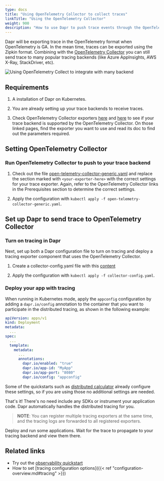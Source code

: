 ```yaml
---
type: docs
title: "Using OpenTelemetry Collector to collect traces"
linkTitle: "Using the OpenTelemetry Collector"
weight: 900
description: "How to use Dapr to push trace events through the OpenTelemetry Collector."
---
```


Dapr will be exporting trace in the OpenTelemetry format when OpenTelemetry is GA. In the mean time, traces can be exported using the Zipkin format. Combining with the [OpenTelemetry Collector](https://github.com/open-telemetry/opentelemetry-collector) you can still send trace to many popular tracing backends (like Azure AppInsights, AWS X-Ray, StackDriver, etc).

![Using OpenTelemetry Collect to integrate with many backend](/images/open-telemetry-collector.png)

## Requirements

1. A installation of Dapr on Kubernetes.

2. You are already setting up your trace backends  to receive traces.

3. Check OpenTelemetry Collector exporters [here](https://github.com/open-telemetry/opentelemetry-collector-contrib/tree/main/exporter) and [here](https://github.com/open-telemetry/opentelemetry-collector/tree/main/exporter) to see if your trace backend is supported by the OpenTelemetry Collector. On those linked pages, find the exporter you want to use and read its doc to find out the parameters required.

## Setting OpenTelemetry Collector

### Run OpenTelemetry Collector to push to your trace backend


1. Check out the file [open-telemetry-collector-generic.yaml](/docs/open-telemetry-collector/open-telemetry-collector-generic.yaml) and replace the section marked with `<your-exporter-here>` with the correct settings for your trace exporter. Again, refer to the OpenTelemetry Collector links in the Prerequisites section to determine the correct settings.

2. Apply the configuration with `kubectl apply -f open-telemetry-collector-generic.yaml`.

## Set up Dapr to send trace to OpenTelemetry Collector

### Turn on tracing in Dapr
Next, set up both a Dapr configuration file to turn on tracing and deploy a tracing exporter component that uses the OpenTelemetry Collector.

1. Create a collector-config.yaml file with this [content](/docs/open-telemetry-collector/collector-config.yaml)

2. Apply the configuration with `kubectl apply -f collector-config.yaml`.

### Deploy your app with tracing

When running in Kubernetes mode, apply the `appconfig` configuration by adding a `dapr.io/config` annotation to the container that you want to participate in the distributed tracing, as shown in the following example:

```yaml
apiVersion: apps/v1
kind: Deployment
metadata:
  ...
spec:
  ...
  template:
    metadata:
      ...
      annotations:
        dapr.io/enabled: "true"
        dapr.io/app-id: "MyApp"
        dapr.io/app-port: "8080"
        dapr.io/config: "appconfig"
```

Some of the quickstarts such as [distributed calculator](https://github.com/dapr/quickstarts/tree/master/tutorials/distributed-calculator) already configure these settings, so if you are using those no additional settings are needed.

That's it! There's no need include any SDKs or instrument your application code. Dapr automatically handles the distributed tracing for you.

> **NOTE**: You can register multiple tracing exporters at the same time, and the tracing logs are forwarded to all registered exporters.

Deploy and run some applications. Wait for the trace to propagate to your tracing backend and view them there.

## Related links
* Try out the [observability quickstart](https://github.com/dapr/quickstarts/tree/master/tutorials/observability/README.md)
* How to set [tracing configuration options]({{< ref "configuration-overview.md#tracing" >}})

